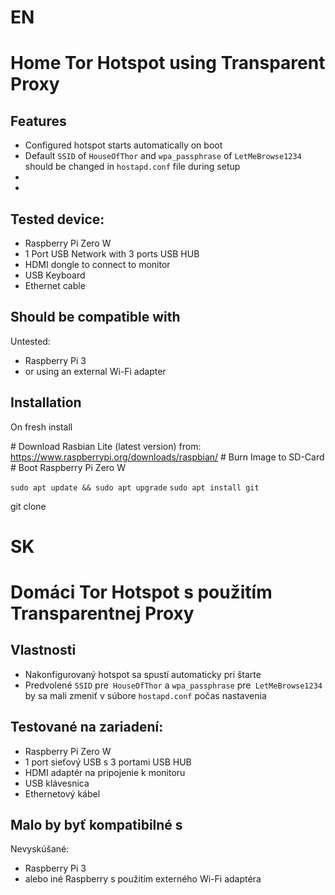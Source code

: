 # EN
# Home Tor Hotspot using Transparent Proxy

## Features
* Configured hotspot starts automatically on boot
* Default `SSID` of `HouseOfThor` and `wpa_passphrase` of `LetMeBrowse1234` should be changed in `hostapd.conf` file during setup
*
*
## Tested device:
* Raspberry Pi Zero W
* 1 Port USB Network with 3 ports USB HUB
* HDMI dongle to connect to monitor
* USB Keyboard
* Ethernet cable

## Should be compatible with
Untested:
* Raspberry Pi 3
* or using an external Wi-Fi adapter

## Installation

On fresh install


\# Download Rasbian Lite (latest version) from: https://www.raspberrypi.org/downloads/raspbian/
\# Burn Image to SD-Card
\# Boot Raspberry Pi Zero W

``sudo apt update && sudo apt upgrade``
``sudo apt install git``

git clone
# SK
# Domáci Tor Hotspot s použitím Transparentnej Proxy

## Vlastnosti
* Nakonfigurovaný hotspot sa spustí automaticky pri štarte
* Predvolené `SSID` pre` HouseOfThor` a `wpa_passphrase` pre` LetMeBrowse1234` by sa mali zmeniť v súbore `hostapd.conf` počas nastavenia

## Testované na zariadení:
* Raspberry Pi Zero W
* 1 port sieťový USB s 3 portami USB HUB
* HDMI adaptér na pripojenie k monitoru
* USB klávesnica
* Ethernetový kábel

## Malo by byť kompatibilné s
Nevyskúšané:
* Raspberry Pi 3
* alebo iné Raspberry s použitím externého Wi-Fi adaptéra
